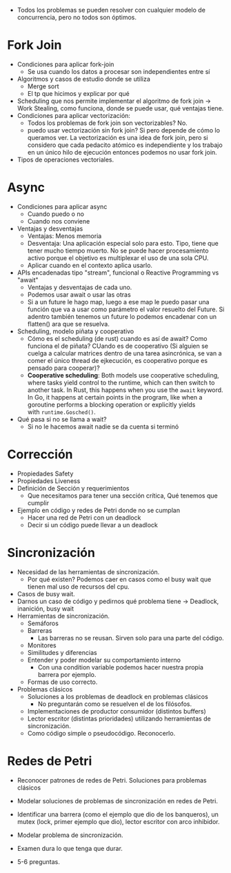- Todos los problemas se pueden resolver con cualquier modelo de concurrencia, pero no todos son óptimos.

# Fork Join

- Condiciones para aplicar fork-join 
	- Se usa cuando los datos a procesar son independientes entre sí
- Algoritmos y casos de estudio donde se utiliza
	- Merge sort
	- El tp que hicimos y explicar por qué
- Scheduling que nos permite implementar el algoritmo de fork join -> Work Stealing, como funciona, donde se puede usar, qué ventajas tiene.
- Condiciones para aplicar vectorización: 
	- Todos los problemas de fork join son vectorizables? No. 
	- puedo usar vectorización sin fork join?  Si pero depende de cómo lo queramos ver. La vectorización es una idea de fork join, pero si considero que cada pedacito atómico es independiente y los trabajo en un único hilo de ejecución entonces podemos no usar fork join.
- Tipos de operaciones vectoriales.

# Async

- Condiciones para aplicar async
	- Cuando puedo o no
	- Cuando nos conviene
- Ventajas y desventajas
	- Ventajas: Menos memoria
	- Desventaja: Una aplicación especial solo para esto. Tipo, tiene que tener mucho tiempo muerto. No se puede hacer procesamiento activo porque el objetivo es multiplexar el uso de una sola CPU.
	- Aplicar cuando en el contexto aplica usarlo. 
- APIs encadenadas tipo "stream", funcional o Reactive Programming vs "await"
	- Ventajas y desventajas de cada uno.
	- Podemos usar await o usar las otras
	- Si a un future le hago map, luego a ese map le puedo pasar una función que va a usar como parámetro el valor resuelto del Future. Si adentro también tenemos un future lo podemos encadenar con un flatten() ara que se resuelva. 
- Scheduling, modelo piñata y cooperativo
	- Cómo es el scheduling (de rust) cuando es así de await? Como funciona el de piñata? CUando es de cooperativo (Si alguien se cuelga a calcular matrices dentro de una tarea asincrónica, se van a comer el único thread de ejkecución, es cooperativo porque es pensado para cooperar)?
	- **Cooperative scheduling**: Both models use cooperative scheduling, where tasks yield control to the runtime, which can then switch to another task. In Rust, this happens when you use the `await` keyword. In Go, it happens at certain points in the program, like when a goroutine performs a blocking operation or explicitly yields with `runtime.Gosched()`.
- Qué pasa si no se llama a wait?
	- Si no le hacemos await nadie se da cuenta si terminó

# Corrección

- Propiedades Safety
- Propiedades Liveness
- Definición de Sección y requerimientos
	- Que necesitamos para tener una sección crítica, Qué tenemos que cumplir
- Ejemplo en código y redes de Petri donde no se cumplan
	- Hacer una red de Petri con un deadlock
	- Decir si un código puede llevar a un deadlock

# Sincronización

- Necesidad de las herramientas de sincronización.
	- Por qué existen? Podemos caer en casos como el busy wait que tienen mal uso de recursos del cpu.
- Casos de busy wait.
- Darnos un caso de código y pedirnos qué problema tiene -> Deadlock, inanición, busy wait
- Herramientas de sincronización.
	- Semáforos
	- Barreras
		- Las barreras no se reusan. Sirven solo para una parte del código.
	- Monitores
	- Similitudes y diferencias
	- Entender y poder modelar su comportamiento interno
		- Con una condition variable podemos hacer nuestra propia barrera por ejemplo.
	- Formas de uso correcto.
- Problemas clásicos
	- Soluciones a los problemas de deadlock en problemas clásicos
		- No preguntarán como se resuelven el de los filósofos. 
	- Implementaciones de productor consumidor (distintos buffers)
	- Lector escritor (distintas prioridades) utilizando herramientas de sincronización.
	- Como código simple o pseudocódigo. Reconocerlo.

# Redes de Petri

- Reconocer patrones de redes de Petri. Soluciones para problemas clásicos
- Modelar soluciones de problemas de sincronización en redes de Petri.
- Identificar una barrera (como el ejemplo que dio de los banqueros), un mutex (lock, primer ejemplo que dio), lector escritor con arco inhibidor.
- Modelar problema de sincronización.



- Examen dura lo que tenga que durar.
- 5-6 preguntas.